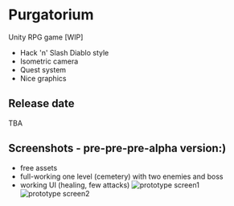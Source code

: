 # Purgatorium
Unity RPG game [WIP]
- Hack 'n' Slash Diablo style
- Isometric camera
- Quest system
- Nice graphics

## Release date
TBA

## Screenshots - pre-pre-pre-alpha version:)
- free assets
- full-working one level (cemetery) with two enemies and boss
- working UI (healing, few attacks)
![prototype screen1](https://i.imgur.com/XFfIpoU.jpg)
![prototype screen2](https://i.imgur.com/3K1kLjY.jpg)
